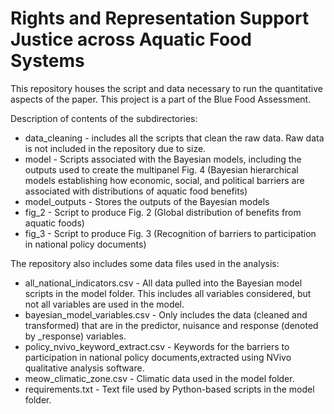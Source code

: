 
# Rights and Representation Support Justice across Aquatic Food Systems

This repository houses the script and data necessary to run the quantitative aspects of the paper. This project is a part of the Blue Food Assessment.



Description of contents of the subdirectories:
* data_cleaning - includes all the scripts that clean the raw data. Raw data is not included in the repository due to size. 
* model - Scripts associated with the Bayesian models, including the outputs used to create the multipanel Fig. 4 (Bayesian hierarchical models establishing how economic, social, and political barriers are associated with distributions of aquatic food benefits)
* model_outputs - Stores the outputs of the Bayesian models
* fig_2 - Script to produce Fig. 2 (Global distribution of benefits from aquatic foods)
* fig_3 - Script to produce Fig. 3 (Recognition of barriers to participation in national policy documents)

The repository also includes some data files used in the analysis: 
* all_national_indicators.csv - All data pulled into the Bayesian model scripts in the model folder. This includes all variables considered, but not all variables are used in the model. 
* bayesian_model_variables.csv - Only includes the data (cleaned and transformed) that are in the predictor, nuisance and response (denoted by _response) variables.
* policy_nvivo_keyword_extract.csv - Keywords for the barriers to participation in national policy documents,extracted using NVivo qualitative analysis software. 
* meow_climatic_zone.csv - Climatic data used in the model folder. 
* requirements.txt - Text file used by Python-based scripts in the model folder. 
